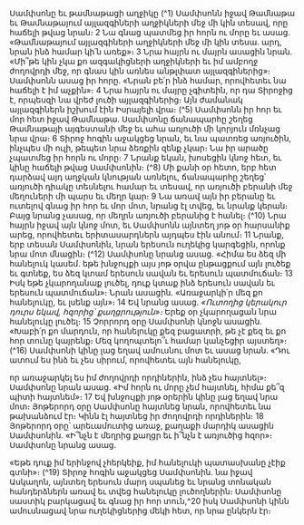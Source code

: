 
Սամփսոնը եւ թամնաթացի աղջիկը
(^1) Սամփսոնն իջավ Թամնաթա եւ Թամնաթայում այլազգիների աղջիկների մեջ մի կին տեսավ, որը հաճելի թվաց
նրան։ 2 Նա գնաց պատմեց իր հորն ու մորը եւ ասաց. «Թամնաթայում այլազգիների աղջիկների մեջ մի կին տեսա. արդ,
նրան ինձ համար կի՛ն առեք»։ 3 Նրա հայրն ու մայրն ասացին նրան. «Մի՞թե կին չկա քո ազգակիցների աղջիկների եւ իմ
ամբողջ ժողովրդի մեջ, որ գնաս կին առնես անթլփատ այլազգիներից»։ Սամփսոնն ասաց իր հորը. «Նրան բե՛ր ինձ
համար, որովհետեւ նա հաճելի է իմ աչքին»։ 4 Նրա հայրն ու մայրը չգիտեին, որ դա Տիրոջից է, որպեսզի նա վրեժ լուծի
այլազգիներից։ Այն ժամանակ այլազգիներն իշխում էին Իսրայելի վրա։
(^5) Սամփսոնն իր հոր եւ մոր հետ իջավ Թամնաթա. Սամփսոնը ճանապարհը շեղեց Թամնաթայի այգեստանի մեջ եւ
ահա առյուծի մի կորյուն մռնչաց նրա վրա։ 6 Տիրոջ հոգին աջակցեց նրան, եւ նա պատռեց առյուծին, ինչպես մի ուլի,
թեպետ նրա ձեռքին զենք չկար։ Նա իր արածը չպատմեց իր հորն ու մորը։ 7 Նրանք եկան, խոսեցին կնոջ հետ, եւ կինը
հաճելի թվաց Սամփսոնին։
(^8) Մի քանի օր հետո, երբ հետ դարձավ այդ աղջկան կնության առնելու, ճանապարհը շեղեց՝ առյուծի դիակը տեսնելու
համար եւ տեսավ, որ առյուծի բերանի մեջ մեղուների մի պարս եւ մեղր կար։ 9 Նա առավ այն իր բերանը եւ ուտելով գնաց
իր հոր եւ մոր մոտ, նրանց էլ տվեց, եւ նրանք կերան։ Բայց նրանց չասաց, որ մեղրն առյուծի բերանից է հանել։
(^10) Նրա հայրն իջավ այն կնոջ մոտ, եւ Սամփսոնն այնտեղ յոթ օր հարսանիք արեց, որովհետեւ երիտասարդներն
այդպես էին անում։ 11 Նրանք, երբ տեսան Սամփսոնին, նրան երեսուն ուղեկից կարգեցին, որոնք նրա մոտ մնացին։
(^12) Սամփսոնը նրանց ասաց. «Հիմա ես ձեզ մի հանելուկ կասեմ. եթե խնջույքի այս յոթ օրվա ընթացքում այն լուծեք
եւ գտնեք, ես ձեզ կտամ երեսուն սավան եւ երեսուն պատմուճան։ 13 Իսկ եթե չկարողանաք լուծել, դուք կտաք ինձ երեսուն
սավան եւ երեսուն պատմուճան»։ Նրան ասացին. «Առաջարկի՛ր մեզ քո հանելուկը, եւ լսենք այն»։ 14 Եվ նրանց ասաց.
_«Ուտողից կերակուր դուրս եկավ,
հզորից՝ քաղցրություն»։_
Երեք օր չկարողացան նրա հանելուկը լուծել։ 15 Չորրորդ օրը Սամփսոնի կնոջն ասացին. «Խաբի՛ր քո մարդուն, որ
հանելուկը քեզ բացատրի, թե չէ քեզ եւ քո հոր տունը կայրենք։ Մեզ կողոպտելո՞ւ համար կանչեցիր այստեղ»։
(^16) Սամփսոնի կինը լաց եղավ ամուսնու մոտ եւ ասաց նրան. «Դու ատում ես ինձ եւ չես սիրում, որովհետեւ այն հանելուկը,


որ առաջարկել ես իմ ժողովրդի որդիներին, ինձ չես հայտնել»։ Սամփսոնը նրան ասաց. «Իմ հորն ու մորը չեմ հայտնել,
հիմա քե՞զ պիտի հայտնեմ»։ 17 Եվ խնջույքի յոթ օրերին կինը լաց եղավ նրա մոտ։ Յոթերորդ օրը Սամփսոնը հայտնեց
նրան, որովհետեւ նա թախանձում էր։ Կինն էլ հայտնեց իր ժողովրդի որդիներին։ 18 Յոթերորդ օրը՝ արեւամուտից առաջ,
քաղաքի մարդիկ ասացին Սամփսոնին. «Ի՞նչն է մեղրից քաղցր եւ ի՞նչն է առյուծից հզոր»։ Սամփսոնը նրանց ասաց.

«Եթե դուք իմ երինջով չհերկեիք,
իմ հանելուկի պատասխանը չէիք գտնի»։
(^19) Տիրոջ հոգին աջակցեց Սամփսոնին. նա իջավ Ասկաղոն, այնտեղ երեսուն մարդ սպանեց եւ նրանց տոնական
հանդերձներն առավ եւ տվեց հանելուկը լուծողներին։ Սամփսոնը սաստիկ բարկացավ եւ գնաց իր հոր տուն,^20 իսկ
Սամփսոնի կինն ամուսնացավ նրա ուղեկիցներից մեկի հետ, որ նրա ընկերն էր։
